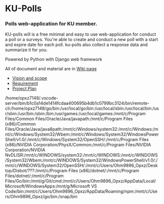 # KU-Polls
### Polls web-application for KU member.

KU-polls will is a free minimal and easy to use web-application for conduct a poll or a surveys. You're able to create and conduct a new poll with a start and expire date for each poll. ku-polls also collect a response data and summarize it for you.

Powered by Python with Django web framework

All of document and material are in  [Wiki page](https://github.com/opxz7148/ku-polls/wiki/home)
* [Vision and scope](https://github.com/opxz7148/ku-polls/wiki/Vision-and-Scope)
* [Requirement](https://github.com/opxz7148/ku-polls/wiki/Requirement)
* [Project Plan](https://github.com/opxz7148/ku-polls/wiki/Vision-and-Scope)

/home/opxz7148/.vscode-server/bin/b1c0a14de1414fcdaa400695b4db1c0799bc3124/bin/remote-cli:/home/opxz7148/go/bin:/usr/local/go/bin:/usr/local/sbin:/usr/local/bin:/usr/sbin:/usr/bin:/sbin:/bin:/usr/games:/usr/local/games:/mnt/c/Program Files/Common Files/Oracle/Java/javapath:/mnt/c/Program Files (x86)/Common Files/Oracle/Java/java8path:/mnt/c/Windows/system32:/mnt/c/Windows:/mnt/c/Windows/System32/Wbem:/mnt/c/Windows/System32/WindowsPowerShell/v1.0/:/mnt/c/Windows/System32/OpenSSH/:/mnt/c/Program Files (x86)/NVIDIA Corporation/PhysX/Common:/mnt/c/Program Files/NVIDIA Corporation/NVIDIA NvDLISR:/mnt/c/WINDOWS/system32:/mnt/c/WINDOWS:/mnt/c/WINDOWS/System32/Wbem:/mnt/c/WINDOWS/System32/WindowsPowerShell/v1.0/:/mnt/c/WINDOWS/System32/OpenSSH/:/mnt/c/Users/Ohm9896_Opxz/Desktop/Disbot/???:/mnt/c/Program Files (x86)/dotnet/:/mnt/c/Program Files/dotnet/:/mnt/c/Program Files/Go/bin:/mnt/g/Git/cmd:/mnt/c/Users/Ohm9896_Opxz/AppData/Local/Microsoft/WindowsApps:/mnt/g/Microsoft VS Code/bin:/mnt/c/Users/Ohm9896_Opxz/AppData/Roaming/npm:/mnt/c/Users/Ohm9896_Opxz/go/bin:/snap/bin